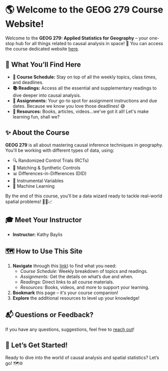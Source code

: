 # 🌎 Welcome to the GEOG 279 Course Website!

Welcome to the **GEOG 279: Applied Statistics for Geography** – your one-stop hub for all things related to causal analysis in space! 🚀 
You can access the course dedicated website [here](bit.ly/4eDoloV). 

## 🌟 What You’ll Find Here
- **📅 Course Schedule:** Stay on top of all the weekly topics, class times, and deadlines.
- **📚 Readings:** Access all the essential and supplementary readings to dive deeper into causal analysis.
- **📝 Assignments:** Your go-to spot for assignment instructions and due dates. Because we know you love those deadlines! 😅
- **🎥 Resources:** Books, articles, videos...we've got it all! Let's make learning fun, shall we?

## ✨ About the Course
**GEOG 279** is all about mastering causal inference techniques in geography. You'll be working with different types of data, using:
- 🔍 Randomized Control Trials (RCTs)
- 🔗 Matching & Synthetic Controls
- 📊 Differences-in-Differences (DID)
- 🧪 Instrumental Variables
- 🤖 Machine Learning

By the end of this course, you’ll be a data wizard ready to tackle real-world spatial problems! 🧙‍♂️📈

## 🎓 Meet Your Instructor
- **Instructor:** Kathy Baylis

## 🗺️ How to Use This Site
1. **Navigate** through this [link](bit.ly/4eDoloV)) to find what you need:
   - *Course Schedule:* Weekly breakdown of topics and readings.
   - *Assignments:* Get the details on what’s due and when.
   - *Readings:* Direct links to all course materials.
   - *Resources:* Books, videos, and more to support your learning.
2. **Bookmark** this page – it's your course companion!
3. **Explore** the additional resources to level up your knowledge!

## 📬 Questions or Feedback?
If you have any questions, suggestions, feel free to [reach out](mailto:baylis@ucsb.edu)! 

## 🚀 Let’s Get Started!
Ready to dive into the world of causal analysis and spatial statistics? Let’s go! 🗺️🌐
